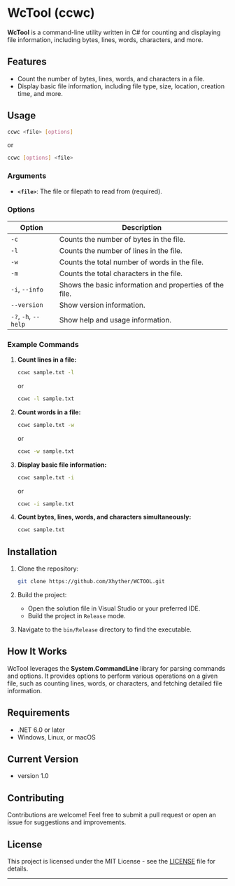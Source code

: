 
# WcTool (ccwc)

**WcTool** is a command-line utility written in C# for counting and displaying file information, including bytes, lines, words, characters, and more.

## Features

- Count the number of bytes, lines, words, and characters in a file.
- Display basic file information, including file type, size, location, creation time, and more.

## Usage

```bash
ccwc <file> [options]
```
or

```bash
ccwc [options] <file>
```

### Arguments

- **`<file>`**: The file or filepath to read from (required).

### Options

| Option           | Description                                                        |
|------------------|--------------------------------------------------------------------|
| `-c`             | Counts the number of bytes in the file.                           |
| `-l`             | Counts the number of lines in the file.                           |
| `-w`             | Counts the total number of words in the file.                     |
| `-m`             | Counts the total characters in the file.                          |
| `-i`, `--info`   | Shows the basic information and properties of the file.           |
| `--version`      | Show version information.                                         |
| `-?`, `-h`, `--help` | Show help and usage information.                              |

### Example Commands

1. **Count lines in a file:**
   ```bash
   ccwc sample.txt -l
   ```
   or
    ```bash
   ccwc -l sample.txt 
   ```

3. **Count words in a file:**
   ```bash
   ccwc sample.txt -w
   ```
   or
   ```bash
   ccwc -w sample.txt 
   ``` 

5. **Display basic file information:**
   ```bash
   ccwc sample.txt -i
   ```
   or
    ```bash
   ccwc -i sample.txt 
   ```

7. **Count bytes, lines, words, and characters simultaneously:**
   ```bash
   ccwc sample.txt
   ```

## Installation

1. Clone the repository:
   ```bash
   git clone https://github.com/Xhyther/WCTOOL.git
   ```
2. Build the project:
   - Open the solution file in Visual Studio or your preferred IDE.
   - Build the project in `Release` mode.

3. Navigate to the `bin/Release` directory to find the executable.

## How It Works

WcTool leverages the **System.CommandLine** library for parsing commands and options. It provides options to perform various operations on a given file, such as counting lines, words, or characters, and fetching detailed file information.

## Requirements

- .NET 6.0 or later
- Windows, Linux, or macOS

## Current Version
- version 1.0
  
## Contributing

Contributions are welcome! Feel free to submit a pull request or open an issue for suggestions and improvements.

## License

This project is licensed under the MIT License - see the [LICENSE](LICENSE) file for details.


---
